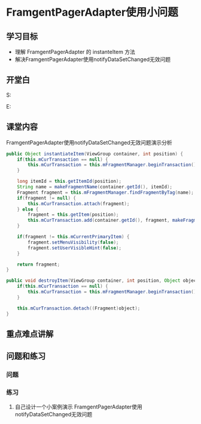# FramgentPagerAdapter使用小问题
## 学习目标
- 理解 FramgentPagerAdapter 的 instanteItem 方法
- 解决FramgentPagerAdapter使用notifyDataSetChanged无效问题

## 开堂白
S:

E:

## 课堂内容
FramgentPagerAdapter使用notifyDataSetChanged无效问题演示分析

```java
public Object instantiateItem(ViewGroup container, int position) {
    if(this.mCurTransaction == null) {
        this.mCurTransaction = this.mFragmentManager.beginTransaction();
    }

    long itemId = this.getItemId(position);
    String name = makeFragmentName(container.getId(), itemId);
    Fragment fragment = this.mFragmentManager.findFragmentByTag(name);
    if(fragment != null) {
        this.mCurTransaction.attach(fragment);
    } else {
        fragment = this.getItem(position);
        this.mCurTransaction.add(container.getId(), fragment, makeFragmentName(container.getId(), itemId));
    }

    if(fragment != this.mCurrentPrimaryItem) {
        fragment.setMenuVisibility(false);
        fragment.setUserVisibleHint(false);
    }

    return fragment;
}

public void destroyItem(ViewGroup container, int position, Object object) {
    if(this.mCurTransaction == null) {
        this.mCurTransaction = this.mFragmentManager.beginTransaction();
    }

    this.mCurTransaction.detach((Fragment)object);
}
```

## 重点难点讲解

## 问题和练习
### 问题

### 练习
1. 自己设计一个小案例演示 FramgentPagerAdapter使用notifyDataSetChanged无效问题











